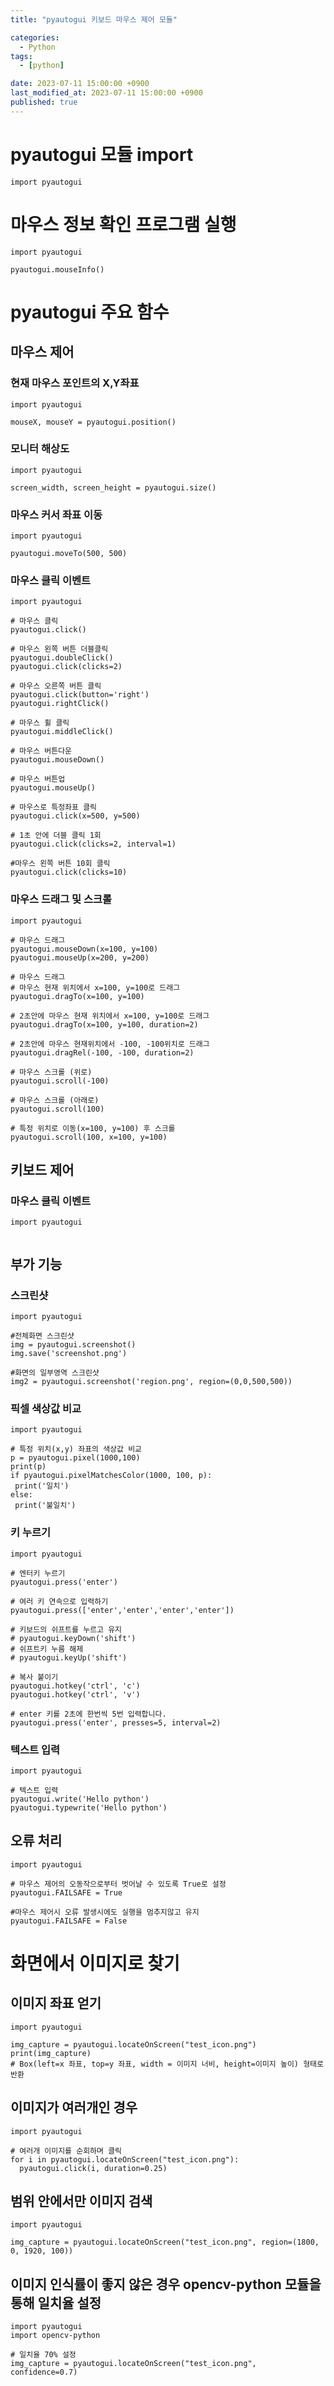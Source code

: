 ```yaml
---
title: "pyautogui 키보드 마우스 제어 모듈"

categories:
  - Python
tags:
  - [python]

date: 2023-07-11 15:00:00 +0900
last_modified_at: 2023-07-11 15:00:00 +0900
published: true
---
```

# pyautogui 모듈 import
```
import pyautogui
```

# 마우스 정보 확인 프로그램 실행
```
import pyautogui

pyautogui.mouseInfo()
```

# pyautogui 주요 함수
## 마우스 제어
### 현재 마우스 포인트의 X,Y좌표
```
import pyautogui

mouseX, mouseY = pyautogui.position()
```

### 모니터 해상도
```
import pyautogui

screen_width, screen_height = pyautogui.size()
```

### 마우스 커서 좌표 이동
```
import pyautogui

pyautogui.moveTo(500, 500)
```

### 마우스 클릭 이벤트
```
import pyautogui

# 마우스 클릭
pyautogui.click()

# 마우스 왼쪽 버튼 더블클릭 
pyautogui.doubleClick()
pyautogui.click(clicks=2)

# 마우스 오른쪽 버튼 클릭
pyautogui.click(button='right')
pyautogui.rightClick()

# 마우스 휠 클릭
pyautogui.middleClick()

# 마우스 버튼다운
pyautogui.mouseDown()

# 마우스 버튼업
pyautogui.mouseUp()

# 마우스로 특정좌표 클릭
pyautogui.click(x=500, y=500)

# 1초 안에 더블 클릭 1회
pyautogui.click(clicks=2, interval=1)

#마우스 왼쪽 버튼 10회 클릭
pyautogui.click(clicks=10)
```

### 마우스 드래그 및 스크롤
```
import pyautogui

# 마우스 드래그
pyautogui.mouseDown(x=100, y=100)
pyautogui.mouseUp(x=200, y=200)

# 마우스 드래그
# 마우스 현재 위치에서 x=100, y=100로 드래그
pyautogui.dragTo(x=100, y=100)

# 2초안에 마우스 현재 위치에서 x=100, y=100로 드래그
pyautogui.dragTo(x=100, y=100, duration=2)

# 2초안에 마우스 현재위치에서 -100, -100위치로 드래그
pyautogui.dragRel(-100, -100, duration=2)

# 마우스 스크롤 (위로)
pyautogui.scroll(-100)

# 마우스 스크롤 (아래로)
pyautogui.scroll(100)

# 특정 위치로 이동(x=100, y=100) 후 스크롤
pyautogui.scroll(100, x=100, y=100)
```

## 키보드 제어
### 마우스 클릭 이벤트
```
import pyautogui


```

## 부가 기능
### 스크린샷
```
import pyautogui

#전체화면 스크린샷
img = pyautogui.screenshot()
img.save('screenshot.png')

#화면의 일부영역 스크린샷 
img2 = pyautogui.screenshot('region.png', region=(0,0,500,500))
```

### 픽셀 색상값 비교
```
import pyautogui

# 특정 위치(x,y) 좌표의 색상값 비교
p = pyautogui.pixel(1000,100)
print(p)
if pyautogui.pixelMatchesColor(1000, 100, p):
 print('일치')
else:
 print('불일치')
```

### 키 누르기
```
import pyautogui

# 엔터키 누르기
pyautogui.press('enter')

# 여러 키 연속으로 입력하기
pyautogui.press(['enter','enter','enter','enter'])
 
# 키보드의 쉬프트를 누르고 유지
# pyautogui.keyDown('shift')
# 쉬프트키 누름 해제
# pyautogui.keyUp('shift')

# 복사 붙이기
pyautogui.hotkey('ctrl', 'c')
pyautogui.hotkey('ctrl', 'v')

# enter 키를 2초에 한번씩 5번 입력합니다.
pyautogui.press('enter', presses=5, interval=2)
```

### 텍스트 입력
```
import pyautogui

# 텍스트 입력
pyautogui.write('Hello python')
pyautogui.typewrite('Hello python')
```

## 오류 처리
```
import pyautogui

# 마우스 제어의 오동작으로부터 벗어날 수 있도록 True로 설정
pyautogui.FAILSAFE = True 

#마우스 제어시 오류 발생시에도 실행을 멈추지않고 유지
pyautogui.FAILSAFE = False
```

# 화면에서 이미지로 찾기
## 이미지 좌표 얻기
```
import pyautogui

img_capture = pyautogui.locateOnScreen("test_icon.png")
print(img_capture)
# Box(left=x 좌표, top=y 좌표, width = 이미지 너비, height=이미지 높이) 형태로 반환
```

## 이미지가 여러개인 경우
```
import pyautogui

# 여러개 이미지를 순회하며 클릭
for i in pyautogui.locateOnScreen("test_icon.png"):
  pyautogui.click(i, duration=0.25)
```

## 범위 안에서만 이미지 검색
```
import pyautogui

img_capture = pyautogui.locateOnScreen("test_icon.png", region=(1800, 0, 1920, 100))
```

## 이미지 인식률이 좋지 않은 경우 opencv-python 모듈을 통해 일치율 설정
```
import pyautogui
import opencv-python

# 일치율 70% 설정
img_capture = pyautogui.locateOnScreen("test_icon.png", confidence=0.7)
```